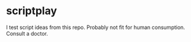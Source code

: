 # scriptplay
I test script ideas from this repo. Probably not fit for human consumption. Consult a doctor.
